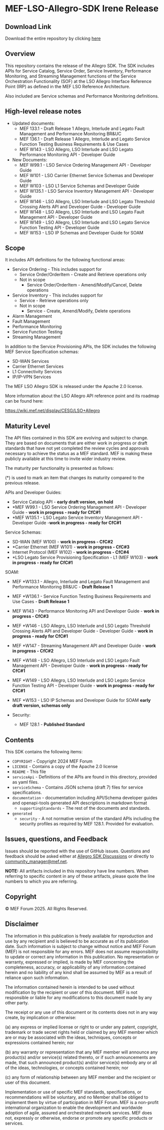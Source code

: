 # MEF-LSO-Allegro-SDK Irene Release

## Download Link

Download the entire repository by clicking
[here](https://github.com/MEF-GIT/MEF-LSO-Allegro-SDK/releases/download/irene/MEF-LSO-Allegro-SDK-irene.zip)

## Overview

This repository contains the release of the Allegro SDK. The SDK includes
APIs for Service Catalog, Service Order, Service Inventory, Performance
Monitoring, and Streaming Management functions of the Service Orchestration
Functionality (SOF) at the LSO Allegro Interface Reference Point (IRP) as
defined in the MEF LSO Reference Architecture.

Also included are Service schemas and Performance Monitoring definitions.

## High-level release notes

- Updated documents:
  - MEF 133.1 - Draft Release 1 Allegro, Interlude and Legato Fault Management
    and Performance Monitoring BR&UC
  - MEF 136.1 - Draft Release 1 Allegro, Interlude and Legato Service Function
    Testing Business Requirements & Use Cases
  - MEF W143 - LSO Allegro, LSO Interlude and LSO Legato Performance Monitoring
    API - Developer Guide
- New Documents:
  - MEF W99.1 - LSO Service Ordering Management API - Developer Guide
  - MEF W101 - LSO Carrier Ethernet Service Schemas and Developer Guide
  - MEF W103 - LSO L1 Service Schemas and Developer Guide
  - MEF W135.1 - LSO Service Inventory Management API - Developer Guide
  - MEF W146 - LSO Allegro, LSO Interlude and LSO Legato Threshold Crossing
    Alerts API and Developer Guide - Developer Guide
  - MEF W148 - LSO Allegro, LSO Interlude and LSO Legato Fault Management API -
    Developer Guide
  - MEF W149 - LSO Allegro, LSO Interlude and LSO Legato Service Function
    Testing API - Developer Guide
  - MEF W153 - LSO IP Schemas and Developer Guide for SOAM

## Scope

It includes API definitions for the following functional areas:

- Service Ordering - This includes support for
  - Service Order/OrderItem - Create and Retrieve operations only
  - Not in scope
    - Service Order/OrderItem - Amend/Modify/Cancel, Delete operations
- Service Inventory - This includes support for
  - Service - Retrieve operations only
  - Not in scope
    - Service - Create, Amend/Modify, Delete operations
- Alarm Management
- Fault Management
- Performance Monitoring
- Service Function Testing
- Streaming Management

In addition to the Service Provisioning APIs, the SDK includes the following
MEF Service Specification schemas:

- SD-WAN Services
- Carrier Ethernet Services
- L1 Connectivity Services
- IP/IP-VPN Services

The MEF LSO Allegro SDK is released under the Apache 2.0 license.

More information about the LSO Allegro API reference point and its roadmap
can be found here:

https://wiki.mef.net/display/CESG/LSO+Allegro

## Maturity Level

The API files contained in this SDK are evolving and subject to change. They
are based on documents that are either work in progress or draft standards that
have not yet completed the review cycles and approvals necessary to achieve the
status as a MEF standard. MEF is making these publicly available at this time
to invite wider industry review.

The maturity per functionality is presented as follows:

(\*) is used to mark an item that changes its maturity compared to the previous
release.

APIs and Developer Guides:

- Service Catalog API - **early draft version, on hold**
- \*MEF W99.1 - LSO Service Ordering Management API - Developer Guide - **work
  in progress - ready for CfC#1**
- \*MEF W135.1 - LSO Legato Service Inventory Management API - Developer
  Guide -**work in progress - ready for CfC#1**

Service Schemas:

- SD-WAN (MEF W100) - **work in progress - CfC#2**
- \*Carrier Ethernet (MEF W101) - **work in progress - CfC#3**
- Internet Protocol (MEF W102) - **work in progress - CfC#4**
- \*LSO Legato Service Provisioning Specification - L1 (MEF W103) - **work in
  progress - ready for CfC#1**

SOAM:

- MEF \*W133.1 - Allegro, Interlude and Legato Fault Management and Performance
  Monitoring BR&UC - **Draft Release 1**
- MEF \*W136.1 - Service Function Testing Business Requirements and Use Cases -
  **Draft Release 1**
- MEF W143 - Performance Monitoring API and Developer Guide - **work in
  progress - CfC#3**
- MEF \*W146 - LSO Allegro, LSO Interlude and LSO Legato Threshold Crossing
  Alerts API and Developer Guide - Developer Guide - **work in progress - ready
  for CfC#1**
- MEF \*W147 - Streaming Management API and Developer Guide - **work in
  progress - CfC#2**
- MEF \*W148 - LSO Allegro, LSO Interlude and LSO Legato Fault Management API -
  Developer Guide - **work in progress - ready for CfC#1**
- MEF \*W149 - LSO Allegro, LSO Interlude and LSO Legato Service Function
  Testing API - Developer Guide - **work in progress - ready for CfC#1**
- MEF \*W153 - LSO IP Schemas and Developer Guide for SOAM **early draft
  version, schemas only**

- Security:
  - MEF 128.1 - **Published Standard**

## Contents

This SDK contains the following items:

- `COPYRIGHT` - Copyright 2024 MEF Forum
- `LICENSE` - Contains a copy of the Apache 2.0 license
- `README` - This file
- `serviceApi` - Definitions of the APIs are found in this directory, provided
  as yaml files.
- `serviceSchema` - Contains JSON schema (draft 7) files for service
  specifications.
- `documentation` - documentation including API/Schema developer guides and
  openapi-tools generated API descriptions in markdown format
  - `supportingStandards` - The rest of the documents and standards.
- `generated`
  - `security` - A not normative version of the standard APIs including the
    security profiles as required by MEF 128.1. Provided for evaluation.

## Issues, questions, and Feedback

Issues should be reported with the use of GitHub issues. Questions and feedback
should be asked either at
[Allegro SDK Discussions](https://github.com/MEF-GIT/MEF-LSO-Allegro-SDK/discussions)
or directly to community_manager@mef.net.

**NOTE:** All artifacts included in this repository have line numbers. When
referring to specific content in any of these artifacts, please quote the line
numbers to which you are referring.

## Copyright

© MEF Forum 2025. All Rights Reserved.

## Disclaimer

The information in this publication is freely available for reproduction and
use by any recipient and is believed to be accurate as of its publication date.
Such information is subject to change without notice and MEF Forum (MEF) is not
responsible for any errors. MEF does not assume responsibility to update or
correct any information in this publication. No representation or warranty,
expressed or implied, is made by MEF concerning the completeness, accuracy, or
applicability of any information contained herein and no liability of any kind
shall be assumed by MEF as a result of reliance upon such information.

The information contained herein is intended to be used without modification by
the recipient or user of this document. MEF is not responsible or liable for
any modifications to this document made by any other party.

The receipt or any use of this document or its contents does not in any way
create, by implication or otherwise:

(a) any express or implied license or right to or under any patent, copyright,
trademark or trade secret rights held or claimed by any MEF member which are or
may be associated with the ideas, techniques, concepts or expressions contained
herein; nor

(b) any warranty or representation that any MEF member will announce any
product(s) and/or service(s) related thereto, or if such announcements are
made, that such announced product(s) and/or service(s) embody any or all of the
ideas, technologies, or concepts contained herein; nor

(c) any form of relationship between any MEF member and the recipient or user
of this document.

Implementation or use of specific MEF standards, specifications, or
recommendations will be voluntary, and no Member shall be obliged to implement
them by virtue of participation in MEF Forum. MEF is a non-profit international
organization to enable the development and worldwide adoption of agile, assured
and orchestrated network services. MEF does not, expressly or otherwise,
endorse or promote any specific products or services.
